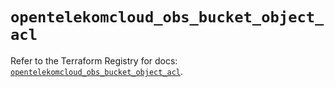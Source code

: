 # `opentelekomcloud_obs_bucket_object_acl`

Refer to the Terraform Registry for docs: [`opentelekomcloud_obs_bucket_object_acl`](https://registry.terraform.io/providers/opentelekomcloud/opentelekomcloud/1.36.51/docs/resources/obs_bucket_object_acl).
